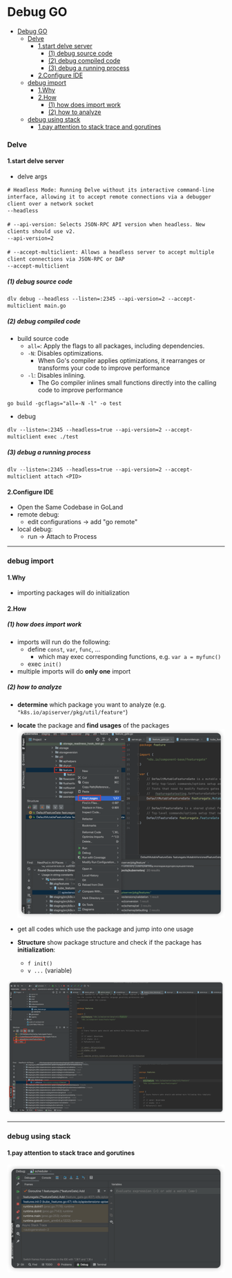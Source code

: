 # Debug GO


<!-- @import "[TOC]" {cmd="toc" depthFrom=1 depthTo=6 orderedList=false} -->

<!-- code_chunk_output -->

- [Debug GO](#debug-go)
    - [Delve](#delve)
      - [1.start delve server](#1start-delve-server)
        - [(1) debug source code](#1-debug-source-code)
        - [(2) debug compiled code](#2-debug-compiled-code)
        - [(3) debug a running process](#3-debug-a-running-process)
      - [2.Configure IDE](#2configure-ide)
    - [debug import](#debug-import)
      - [1.Why](#1why)
      - [2.How](#2how)
        - [(1) how does import work](#1-how-does-import-work)
        - [(2) how to analyze](#2-how-to-analyze)
    - [debug using stack](#debug-using-stack)
      - [1.pay attention to stack trace and gorutines](#1pay-attention-to-stack-trace-and-gorutines)

<!-- /code_chunk_output -->


### Delve

#### 1.start delve server

* delve args
```shell
# Headless Mode: Running Delve without its interactive command-line interface, allowing it to accept remote connections via a debugger client over a network socket
--headless

# --api-version: Selects JSON-RPC API version when headless. New clients should use v2.
--api-version=2 

# --accept-multiclient: Allows a headless server to accept multiple client connections via JSON-RPC or DAP
--accept-multiclient
```

##### (1) debug source code
```shell
dlv debug --headless --listen=:2345 --api-version=2 --accept-multiclient main.go
```

##### (2) debug compiled code
* build source code
    * `all=`: Apply the flags to all packages, including dependencies.
    * `-N`: Disables optimizations.
        * When Go's compiler applies optimizations, it rearranges or transforms your code to improve performance
    * `-l`: Disables inlining.
        * The Go compiler inlines small functions directly into the calling code to improve performance
```shell
go build -gcflags="all=-N -l" -o test
```

* debug
```shell
dlv --listen=:2345 --headless=true --api-version=2 --accept-multiclient exec ./test
```

##### (3) debug a running process
```shell
dlv --listen=:2345 --headless=true --api-version=2 --accept-multiclient attach <PID>
``` 

#### 2.Configure IDE

* Open the Same Codebase in GoLand
* remote debug:
    * edit configurations -> add "go remote"
* local debug:
    * run -> Attach to Process

***

### debug import

#### 1.Why

* importing packages will do initialization

#### 2.How

##### (1) how does import work
* imports will run do the following:
    * define `const`, `var`, `func`, ...
        * which may exec corresponding functions, e.g. `var a = myfunc()`
    * exec `init()`
* multiple imports will do **only one** import

##### (2) how to analyze

* **determine** which package you want to analyze (e.g. `"k8s.io/apiserver/pkg/util/feature"`)

* **locate** the package and **find usages** of the packages
![](./imgs/dg_01.png)

* get all codes which use the package and jump into one usage

* **Structure** show package structure and check if the package has **initialization**:
    * `f init()`
    * `v ...` (variable)

![](./imgs/dg_02.png)

***

### debug using stack

#### 1.pay attention to stack trace and gorutines
![](./imgs/dg_03.png)